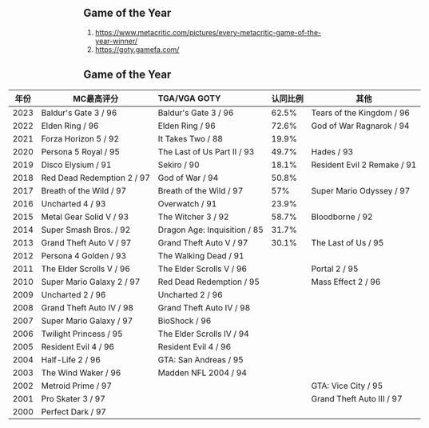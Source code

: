 ## Game of the Year

1. https://www.metacritic.com/pictures/every-metacritic-game-of-the-year-winner/
1. https://goty.gamefa.com/ 

## Game of the Year

<div style='width:1100px;margin-left: -150px;'>

| 年份  | MC最高评分                  |      TGA/VGA GOTY          |  认同比例      | 其他 |
|-------|----------------------------|:------------------------|------------|----------------|
| 2023  | Baldur's Gate 3 / 96       | Baldur's Gate 3 / 96    |  62.5%     | Tears of the Kingdom / 96|
| 2022  | Elden Ring / 96            | Elden Ring / 96         | 72.6%     | God of War Ragnarok / 94|
| 2021  | Forza Horizon 5 / 92       | It Takes Two / 88       |  19.9%     ||
| 2020  | Persona 5 Royal / 95       | The Last of Us Part II / 93 |  49.7%     |Hades / 93|
| 2019  | Disco Elysium / 91         | Sekiro / 90              | 18.1%     | Resident Evil 2 Remake / 91|
| 2018  | Red Dead Redemption 2 / 97 |  God of War / 94         |  50.8%     ||
| 2017  | Breath of the Wild / 97    | Breath of the Wild / 97  | 57%       |Super Mario Odyssey / 97|
| 2016  | Uncharted 4 / 93           | Overwatch / 91           | 23.9%     ||
| 2015  | Metal Gear Solid V / 93    | The Witcher 3 / 92       |  58.7%     | Bloodborne / 92|
| 2014  | Super Smash Bros. / 92   | Dragon Age: Inquisition / 85  |  31.7%     ||
| 2013  | Grand Theft Auto V / 97    | Grand Theft Auto V / 97       | 30.1%    |The Last of Us / 95|
| 2012  | Persona 4 Golden / 93      | The Walking Dead / 91       |         ||
| 2011  | The Elder Scrolls V / 96    |  The Elder Scrolls V / 96    |          | Portal 2 / 95|
| 2010  | Super Mario Galaxy 2 / 97    |   Red Dead Redemption / 95     |           | Mass Effect 2 / 96|
| 2009  |  Uncharted 2 / 96   |    Uncharted 2 / 96          |      ||
| 2008  | Grand Theft Auto IV / 98     | Grand Theft Auto IV / 98      |         |      |
| 2007  | Super Mario Galaxy / 97     |  BioShock / 96     |         |      |
| 2006  | Twilight Princess / 95     |  The Elder Scrolls IV / 94     |         |      |
| 2005  | Resident Evil 4 / 96    |  Resident Evil 4 / 96     |         |      |
| 2004  | Half-Life 2 / 96     |  GTA: San Andreas / 95     |         |      |
| 2003  | The Wind Waker / 96     | Madden NFL 2004 / 94      |         |      |
| 2002  | Metroid Prime / 97     |        |              | GTA: Vice City / 95 |
| 2001  | Pro Skater 3 / 97    |       |              | Grand Theft Auto III / 97|
| 2000  | Perfect Dark / 97    |       |            ||

</div>
